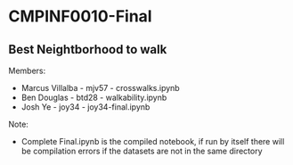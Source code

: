 # CMPINF0010-Final
## Best Neightborhood to walk

Members:
* Marcus Villalba - mjv57 - crosswalks.ipynb
* Ben Douglas - btd28 - walkability.ipynb
* Josh Ye - joy34 - joy34-final.ipynb

Note:
* Complete Final.ipynb is the compiled notebook, if run by itself there will be compilation errors if the datasets are not in the same directory
